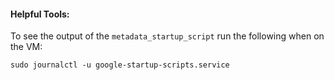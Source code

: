 #### Helpful Tools:

To see the output of the `metadata_startup_script` run the following when on the VM:
```shell
sudo journalctl -u google-startup-scripts.service
```